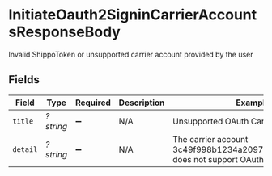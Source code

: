 # InitiateOauth2SigninCarrierAccountsResponseBody

Invalid ShippoToken or unsupported carrier account provided by the user


## Fields

| Field                                                                                     | Type                                                                                      | Required                                                                                  | Description                                                                               | Example                                                                                   |
| ----------------------------------------------------------------------------------------- | ----------------------------------------------------------------------------------------- | ----------------------------------------------------------------------------------------- | ----------------------------------------------------------------------------------------- | ----------------------------------------------------------------------------------------- |
| `title`                                                                                   | *?string*                                                                                 | :heavy_minus_sign:                                                                        | N/A                                                                                       | Unsupported OAuth Carrier Account                                                         |
| `detail`                                                                                  | *?string*                                                                                 | :heavy_minus_sign:                                                                        | N/A                                                                                       | The carrier account 3c49f998b1234a2097ea0911a7e95bea does not support OAuth authorization |